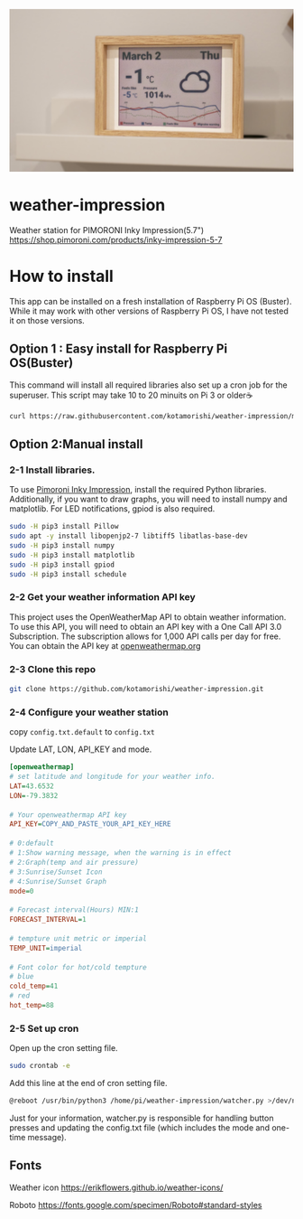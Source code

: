 ![lib directory contents](/sample.jpg)

# weather-impression
Weather station for PIMORONI Inky Impression(5.7")
https://shop.pimoroni.com/products/inky-impression-5-7

# How to install
This app can be installed on a fresh installation of Raspberry Pi OS (Buster). While it may work with other versions of Raspberry Pi OS, I have not tested it on those versions.

## Option 1 : Easy install for Raspberry Pi OS(Buster)
This command will install all required libraries also set up a cron job for the superuser.
This script may take 10 to 20 minuits on Pi 3 or older☕
```bash
curl https://raw.githubusercontent.com/kotamorishi/weather-impression/main/install.sh | bash
```

## Option 2:Manual install
### 2-1 Install libraries.
To use [Pimoroni Inky Impression](https://github.com/pimoroni/inky), install the required Python libraries. Additionally, if you want to draw graphs, you will need to install numpy and matplotlib. For LED notifications, gpiod is also required.
```bash
sudo -H pip3 install Pillow
sudo apt -y install libopenjp2-7 libtiff5 libatlas-base-dev
sudo -H pip3 install numpy
sudo -H pip3 install matplotlib
sudo -H pip3 install gpiod
sudo -H pip3 install schedule
```
### 2-2 Get your weather information API key
This project uses the OpenWeatherMap API to obtain weather information. To use this API, you will need to obtain an API key with a One Call API 3.0 Subscription. The subscription allows for 1,000 API calls per day for free. You can obtain the API key at [openweathermap.org](https://openweathermap.org/)

### 2-3 Clone this repo
```bash
git clone https://github.com/kotamorishi/weather-impression.git
```

### 2-4 Configure your weather station
copy ```config.txt.default``` to ```config.txt```

Update LAT, LON, API_KEY and mode.
```ini
[openweathermap]
# set latitude and longitude for your weather info.
LAT=43.6532
LON=-79.3832

# Your openweathermap API key
API_KEY=COPY_AND_PASTE_YOUR_API_KEY_HERE

# 0:default
# 1:Show warning message, when the warning is in effect
# 2:Graph(temp and air pressure)
# 3:Sunrise/Sunset Icon
# 4:Sunrise/Sunset Graph
mode=0

# Forecast interval(Hours) MIN:1
FORECAST_INTERVAL=1

# tempture unit metric or imperial
TEMP_UNIT=imperial

# Font color for hot/cold tempture
# blue
cold_temp=41
# red
hot_temp=88
```

### 2-5 Set up cron
Open up the cron setting file.
```bash
sudo crontab -e
```

Add this line at the end of cron setting file.
```bash
@reboot /usr/bin/python3 /home/pi/weather-impression/watcher.py >/dev/null 2>&1
```
Just for your information, watcher.py is responsible for handling button presses and updating the config.txt file (which includes the mode and one-time message).

## Fonts
Weather icon
https://erikflowers.github.io/weather-icons/

Roboto
https://fonts.google.com/specimen/Roboto#standard-styles
